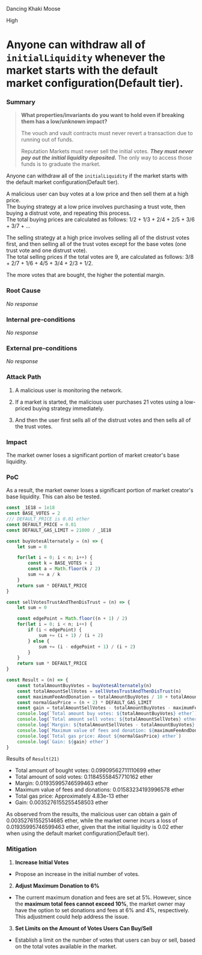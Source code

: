 Dancing Khaki Moose

High

# Anyone can withdraw all of `initialLiquidity` whenever the market starts with the default market configuration(Default tier).

### Summary

> **What properties/invariants do you want to hold even if breaking them has a low/unknown impact?**
> 
> The vouch and vault contracts must never revert a transaction due to running out of funds.
> 
> Reputation Markets must never sell the initial votes. **_They must never pay out the initial liquidity deposited._** The only way to access those funds is to graduate the market.

Anyone can withdraw all of the `initialLiquidity` if the market starts with the default market configuration(Default tier).

A malicious user can buy votes at a low price and then sell them at a high price.  
The buying strategy at a low price involves purchasing a trust vote, then buying a distrust vote, and repeating this process.  
The total buying prices are calculated as follows: 1/2 + 1/3 + 2/4 + 2/5 + 3/6 + 3/7 + ...

The selling strategy at a high price involves selling all of the distrust votes first, and then selling all of the trust votes except for the base votes (one trust vote and one distrust vote).  
The total selling prices if the total votes are 9, are calculated as follows: 3/8 + 2/7 + 1/6 + 4/5 + 3/4 + 2/3 + 1/2.

The more votes that are bought, the higher the potential margin.
[](https://github.com/sherlock-audit/2024-11-ethos-network-ii/blob/main/ethos/packages/contracts/contracts/ReputationMarket.sol#L1141)

### Root Cause

_No response_

### Internal pre-conditions

_No response_

### External pre-conditions

_No response_

### Attack Path

1. A malicious user is monitoring the network.

2. If a market is started, the malicious user purchases 21 votes using a low-priced buying strategy immediately.

3. And then the user first sells all of the distrust votes and then sells all of the trust votes.

### Impact

The market owner loses a significant portion of market creator's base liquidity.

### PoC

As a result, the market owner loses a significant portion of market creator's base liquidity.
This can also be tested.

```javascript
const _1E18 = 1e18
const BASE_VOTES = 2
/// DEFAULT_PRICE is 0.01 ether
const DEFAULT_PRICE = 0.01
const DEFAULT_GAS_LIMIT = 21000 / _1E18

const buyVotesAlternately = (n) => {
	let sum = 0

	for(let i = 0; i < n; i++) {
		const k = BASE_VOTES + i
		const a = Math.floor(k / 2)
		sum += a / k
	}
	return sum * DEFAULT_PRICE
}

const sellVotesTrustAndThenDisTrust = (n) => {
	let sum = 0

	const edgePoint = Math.floor((n + 1) / 2)
	for(let i = 0; i < n; i++) {
		if (i < edgePoint) {
			sum += (i + 1) / (i + 2)
		} else {
			sum += (i - edgePoint + 1) / (i + 2)
		}
	}
	return sum * DEFAULT_PRICE
}

const Result = (n) => {
	const totalAmountBuyVotes = buyVotesAlternately(n)
	const totalAmountSellVotes = sellVotesTrustAndThenDisTrust(n)
	const maximumFeeAndDonation = totalAmountBuyVotes / 10 + totalAmountSellVotes / 20
	const normalGasPrice = (n + 2) * DEFAULT_GAS_LIMIT
	const gain = totalAmountSellVotes - totalAmountBuyVotes - maximumFeeAndDonation - normalGasPrice
	console.log(`Total amount buy votes: ${totalAmountBuyVotes} ether`)
	console.log(`Total amount sell votes: ${totalAmountSellVotes} ether`)
	console.log(`Margin: ${totalAmountSellVotes - totalAmountBuyVotes} ether`)
	console.log(`Maximum value of fees and donation: ${maximumFeeAndDonation} ether`)
	console.log(`Total gas price: About ${normalGasPrice} ether`)
	console.log(`Gain: ${gain} ether`)
}
```

Results of   `Result(21)`

- Total amount of bought votes: 0.09909562711110699 ether
- Total amount of sold votes: 0.11845558457710162 ether
- Margin: 0.01935995746599463 ether
- Maximum value of fees and donations: 0.01583234193996578 ether
- Total gas price: Approximately 4.83e-13 ether
- Gain: 0.0035276155255458503 ether

As observed from the results, the malicious user can obtain a gain of 0.00352761552514685 ether, while the market owner incurs a loss of 0.01935995746599463 ether, given that the initial liquidity is 0.02 ether when using the default market configuration(Default tier).

### Mitigation

1. **Increase Initial Votes**
- Propose an increase in the initial number of votes.

2. **Adjust Maximum Donation to 6%**
- The current maximum donation and fees are set at 5%. However, since the **maximum total fees cannot exceed 10%**, the market owner may have the option to set donations and fees at 6% and 4%, respectively. This adjustment could help address the issue.

3. **Set Limits on the Amount of Votes Users Can Buy/Sell**
- Establish a limit on the number of votes that users can buy or sell, based on the total votes available in the market.
